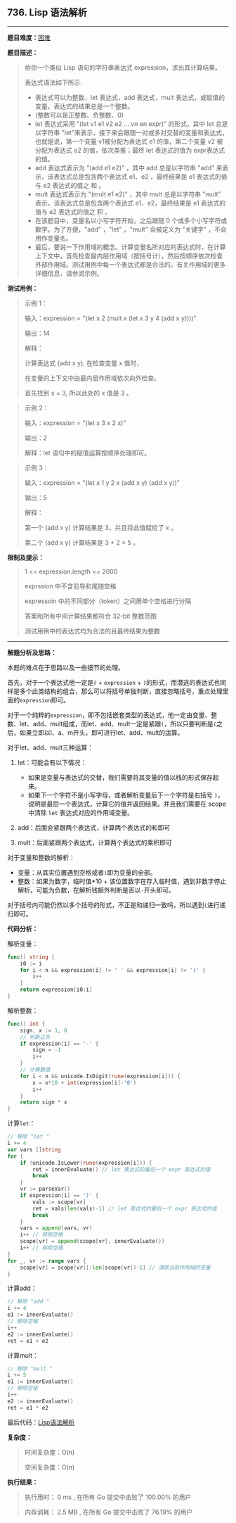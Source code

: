 ## 736. Lisp 语法解析

---
**题目难度：**[困难](https://leetcode.cn/problems/parse-lisp-expression/)

**题目描述：**

> 给你一个类似 Lisp 语句的字符串表达式 expression，求出其计算结果。
>
> 表达式语法如下所示:
>
> - 表达式可以为整数，let 表达式，add 表达式，mult 表达式，或赋值的变量。表达式的结果总是一个整数。
> - (整数可以是正整数、负整数、0)
> - let 表达式采用 "(let v1 e1 v2 e2 ... vn en expr)" 的形式，其中 let 总是以字符串 "let"来表示，接下来会跟随一对或多对交替的变量和表达式，也就是说，第一个变量 v1被分配为表达式 e1 的值，第二个变量 v2 被分配为表达式 e2 的值，依次类推；最终 let 表达式的值为 expr表达式的值。
> - add 表达式表示为 "(add e1 e2)" ，其中 add 总是以字符串 "add" 来表示，该表达式总是包含两个表达式 e1、e2 ，最终结果是 e1 表达式的值与 e2 表达式的值之 和 。
> - mult 表达式表示为 "(mult e1 e2)" ，其中 mult 总是以字符串 "mult" 表示，该表达式总是包含两个表达式 e1、e2，最终结果是 e1 表达式的值与 e2 表达式的值之 积 。
> - 在该题目中，变量名以小写字符开始，之后跟随 0 个或多个小写字符或数字。为了方便，"add" ，"let" ，"mult" 会被定义为 "关键字" ，不会用作变量名。
> - 最后，要说一下作用域的概念。计算变量名所对应的表达式时，在计算上下文中，首先检查最内层作用域（按括号计），然后按顺序依次检查外部作用域。测试用例中每一个表达式都是合法的。有关作用域的更多详细信息，请参阅示例。

**测试用例：**

> 示例 1：
>
> 输入：expression = "(let x 2 (mult x (let x 3 y 4 (add x y))))"
> 
> 输出：14
> 
> 解释：
> 
> 计算表达式 (add x y), 在检查变量 x 值时，
>
> 在变量的上下文中由最内层作用域依次向外检查。
>
> 首先找到 x = 3, 所以此处的 x 值是 3 。


> 示例 2：
> 
> 输入：expression = "(let x 3 x 2 x)"
>
> 输出：2
>
> 解释：let 语句中的赋值运算按顺序处理即可。


> 示例 3：
>
> 输入：expression = "(let x 1 y 2 x (add x y) (add x y))"
>
> 输出：5
>
> 解释：
> 
> 第一个 (add x y) 计算结果是 3，并且将此值赋给了 x 。
>
> 第二个 (add x y) 计算结果是 3 + 2 = 5 。


**限制及提示：**
> 1 <= expression.length <= 2000
>
> exprssion 中不含前导和尾随空格
>
> expressoin 中的不同部分（token）之间用单个空格进行分隔
>
> 答案和所有中间计算结果都符合 32-bit 整数范围
>
> 测试用例中的表达式均为合法的且最终结果为整数


---
**解题分析及思路：**

本题的难点在于思路以及一些细节的处理。

首先，对于一个表达式他一定是`(` + `expression` + `)`的形式，而潜逃的表达式也同样是多个此类结构的组合，那么可以将括号单独判断，直接忽略括号，重点处理里面的`expression`即可。

对于一个纯粹的`expression`，即不包括嵌套类型的表达式，他一定由变量、整数、let、add、mult组成，而let、add、mult一定是紧跟`(`，所以只要判断是`(`之后，如果立即以l、a、m开头，即可进行let、add、mult的运算。

对于let、add、mult三种运算：

1. let：可能会有以下情况：

    - 如果是变量与表达式的交替，我们需要将其变量的值以栈的形式保存起来。
    - 如果下一个字符不是小写字母，或者解析变量后下一个字符是右括号 `)`，说明是最后一个表达式，计算它的值并返回结果。并且我们需要在 scope 中清除 `let` 表达式对应的作用域变量。

2. add：后面会紧跟两个表达式，计算两个表达式的和即可
3. mult：后面紧跟两个表达式，计算两个表达式的乘积即可

对于变量和整数的解析：

- 变量：从其实位置遇到空格或者`)`即为变量的全部。
- 整数：如果为数字，临时值*10 + 该位置数字在存入临时值，遇到非数字停止解析，可能为负数，在解析钱额外判断是否以`-`开头即可。

对于括号内可能仍然以多个括号的形式，不正是和递归一致吗，所以遇到`(`进行递归即可。

**代码分析：**

解析变量：
```go
func() string {
    i0 := i
    for i < n && expression[i] != ' ' && expression[i] != ')' {
        i++
    }
    return expression[i0:i]
}
```

解析整数：
```go
func() int {
    sign, x := 1, 0
    // 判断正负
    if expression[i] == '-' {
        sign = -1
        i++
    }
    // 计算数值
    for i < n && unicode.IsDigit(rune(expression[i])) {
        x = x*10 + int(expression[i]-'0')
        i++
    }
    return sign * x
}
```

计算`let`：
```go
// 移除 "let "
i += 4
var vars []string
for {
    if !unicode.IsLower(rune(expression[i])) {
        ret = innerEvaluate() // let 表达式的最后一个 expr 表达式的值
        break
    }
    vr := parseVar()
    if expression[i] == ')' {
        vals := scope[vr]
        ret = vals[len(vals)-1] // let 表达式的最后一个 expr 表达式的值
        break
    }
    vars = append(vars, vr)
    i++ // 移除空格
    scope[vr] = append(scope[vr], innerEvaluate())
    i++ // 移除空格
}
for _, vr := range vars {
    scope[vr] = scope[vr][:len(scope[vr])-1] // 清除当前作用域的变量
}
```

计算add：
```go
// 移除 "add "
i += 4
e1 := innerEvaluate()
// 移除空格
i++
e2 := innerEvaluate()
ret = e1 + e2
```

计算mult：
```go
// 移除 "mult "
i += 5
e1 := innerEvaluate()
// 移除空格
i++
e2 := innerEvaluate()
ret = e1 * e2
```

最后代码：[Lisp语法解析](https://github.com/lomtom/algorithm-go/leetcode/736Lisp语法解析_test.go)

**复杂度：**
> 时间复杂度：O(n)
>
> 空间复杂度：O(n)

**执行结果：**
> 执行用时： 0 ms , 在所有 Go 提交中击败了 100.00% 的用户
>
> 内存消耗： 2.5 MB , 在所有 Go 提交中击败了 76.19% 的用户